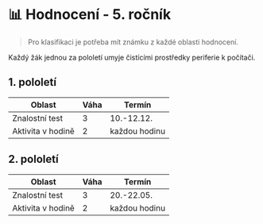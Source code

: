 # 📊 Hodnocení - 5. ročník

> Pro klasifikaci je potřeba mít známku z každé oblasti hodnocení.

Každý žák jednou za pololetí umyje čistícími prostředky periferie k počítači.

## 1. pololetí

| Oblast            | Váha | Termín        |
| ----------------- | ---- | ------------- |
| Znalostní test    | 3    | 10.-12.12.    |
| Aktivita v hodině | 2    | každou hodinu |


## 2. pololetí

| Oblast            | Váha | Termín        |
| ----------------- | ---- | ------------- |
| Znalostní test    | 3    | 20.-22.05.    |
| Aktivita v hodině | 2    | každou hodinu |
